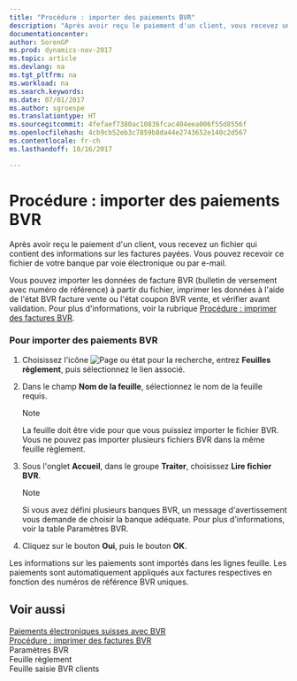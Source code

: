 ```yaml
---
title: "Procédure : importer des paiements BVR"
description: "Après avoir reçu le paiement d'un client, vous recevez un fichier qui contient des informations sur les factures payées. Vous pouvez recevoir ce fichier de votre banque par voie électronique ou par e-mail."
documentationcenter: 
author: SorenGP
ms.prod: dynamics-nav-2017
ms.topic: article
ms.devlang: na
ms.tgt_pltfrm: na
ms.workload: na
ms.search.keywords: 
ms.date: 07/01/2017
ms.author: sgroespe
ms.translationtype: HT
ms.sourcegitcommit: 4fefaef7380ac10836fcac404eea006f55d8556f
ms.openlocfilehash: 4cb9cb52eb3c7859b8da44e2743652e140c2d567
ms.contentlocale: fr-ch
ms.lasthandoff: 10/16/2017

---
```

# <a name="how-to-import-esr-payments"></a>Procédure : importer des paiements BVR
Après avoir reçu le paiement d'un client, vous recevez un fichier qui contient des informations sur les factures payées. Vous pouvez recevoir ce fichier de votre banque par voie électronique ou par e-mail.  
  
 Vous pouvez importer les données de facture BVR (bulletin de versement avec numéro de référence) à partir du fichier, imprimer les données à l'aide de l'état BVR facture vente ou l'état coupon BVR vente, et vérifier avant validation. Pour plus d'informations, voir la rubrique [Procédure : imprimer des factures BVR](how-to-print-esr-invoices.md).  
  
### <a name="to-import-esr-payments"></a>Pour importer des paiements BVR  
  
1.  Choisissez l'icône ![Page ou état pour la recherche](media/ui-search/search_small.png "icône Page ou état pour la recherche"), entrez **Feuilles règlement**, puis sélectionnez le lien associé.  
  
2.  Dans le champ **Nom de la feuille**, sélectionnez le nom de la feuille requis.  
  
    > [!NOTE]  
    >  La feuille doit être vide pour que vous puissiez importer le fichier BVR. Vous ne pouvez pas importer plusieurs fichiers BVR dans la même feuille règlement.  
  
3.  Sous l'onglet **Accueil**, dans le groupe **Traiter**, choisissez **Lire fichier BVR**.  
  
    > [!NOTE]  
    >  Si vous avez défini plusieurs banques BVR, un message d'avertissement vous demande de choisir la banque adéquate. Pour plus d'informations, voir la table Paramètres BVR.  
  
4.  Cliquez sur le bouton **Oui**, puis le bouton **OK**.  
  
 Les informations sur les paiements sont importés dans les lignes feuille. Les paiements sont automatiquement appliqués aux factures respectives en fonction des numéros de référence BVR uniques.  
  
## <a name="see-also"></a>Voir aussi  
 [Paiements électroniques suisses avec BVR](swiss-electronic-payments-using-esr.md)   
 [Procédure : imprimer des factures BVR](how-to-print-esr-invoices.md)   
 Paramètres BVR   
 Feuille règlement   
 Feuille saisie BVR clients
